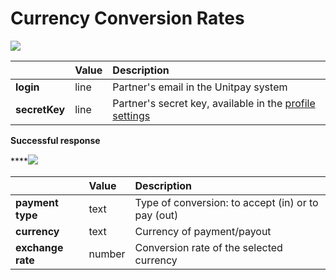 # Currency Conversion Rates

![](https://gblobscdn.gitbook.com/assets%2F-M9Y_k8Gr-WxeECFRelw%2F-MA1SqVN7Rx9SWpoKpEo%2F-MA1U4RGvKV0du4fyac6%2Fimage.png?alt=media&token=90177d37-e41d-4ab6-8280-97f43c33f15b)

| ​ | **Value** | **Description** |
| :--- | :--- | :--- |
| **login** | line | Partner's email in the Unitpay system |
| **secretKey** | line | Partner's secret key, available in the [profile settings](https://unitpay.money/partner/profile/edit)​ |

**Successful response**

\*\*\*\*![](https://gblobscdn.gitbook.com/assets%2F-M9Y_k8Gr-WxeECFRelw%2F-MA1SqVN7Rx9SWpoKpEo%2F-MA1U9kTHBtZP-nDlT3E%2Fimage.png?alt=media&token=18b2a22f-b86a-47f5-a072-f23a5f4d6a7f)

| ​ | **Value** | **Description** |
| :--- | :--- | :--- |
| **payment type** | text | Type of conversion: to accept \(in\) or to pay \(out\) |
| **currency** | text | Currency of payment/payout |
| **exchange rate** | number | Conversion rate of the selected currency |

